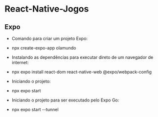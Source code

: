 # React-Native-Jogos

## Expo

* Comando para criar um projeto Expo:
- npx create-expo-app olamundo

* Instalando as dependências para executar direto de um navegador de internet:
- npx expo install react-dom react-native-web @expo/webpack-config

* Iniciando o projeto:
- npx expo start

* Iniciando o projeto para ser executado pelo Expo Go:
- npx expo start --tunnel
